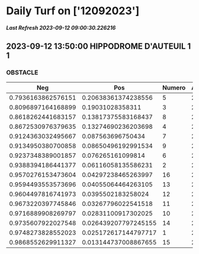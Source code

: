 # Daily Turf on ['12092023']
##### Last Refresh 2023-09-12 09:00:30.226216

## 2023-09-12 13:50:00 HIPPODROME D'AUTEUIL 1 1
### OBSTACLE

| Neg  | Pos  | Numero  | Arrived |
|------|------|---------|---------|
| 0.7936163862576151 | 0.20638361374238556 | 5 | 20.0 |
| 0.8096897164168899 | 0.19031028358311 | 3 | 20.0 |
| 0.8618262441683157 | 0.13817375583168437 | 8 | 20.0 |
| 0.8672530976379635 | 0.13274690236203698 | 4 | 20.0 |
| 0.9124363032495667 | 0.087563696750434 | 7 | 20.0 |
| 0.9134950380700858 | 0.08650496192991534 | 9 | 20.0 |
| 0.9237348389001857 | 0.076265161099814 | 6 | 20.0 |
| 0.9388394186441377 | 0.06116058135586231 | 2 | 20.0 |
| 0.9570276153473604 | 0.04297238465263997 | 16 | 20.0 |
| 0.9594493553573696 | 0.04055064464263105 | 13 | 20.0 |
| 0.9604497816741973 | 0.0395502183258024 | 12 | 20.0 |
| 0.9673220397745846 | 0.03267796022541518 | 11 | 20.0 |
| 0.9716889908269797 | 0.02831100917302025 | 10 | 20.0 |
| 0.9735607922027548 | 0.026439207797245155 | 14 | 20.0 |
| 0.9748273828552023 | 0.025172617144797717 | 1 | 20.0 |
| 0.9868552629911327 | 0.013144737008867655 | 15 | 20.0 |
